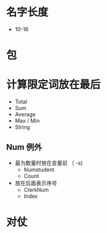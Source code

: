 # 名字长度

* 10-16

# 包

# 计算限定词放在最后

* Total
* Sum
* Average
* Max / Min
* String

## Num 例外

* 最为数量时放在变量前 （ -s)
  * Numstudent
  * Count
* 放在后面表示序号
  * ClerkNum
  * Index

# 对仗
